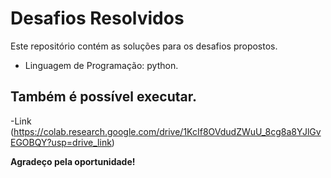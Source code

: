 # Desafios Resolvidos

Este repositório contém as soluções para os desafios propostos.
- Linguagem de Programação: python.

## Também é possível executar.
-Link (https://colab.research.google.com/drive/1KcIf8OVdudZWuU_8cg8a8YJlGvEGOBQY?usp=drive_link)

**Agradeço pela oportunidade!**
